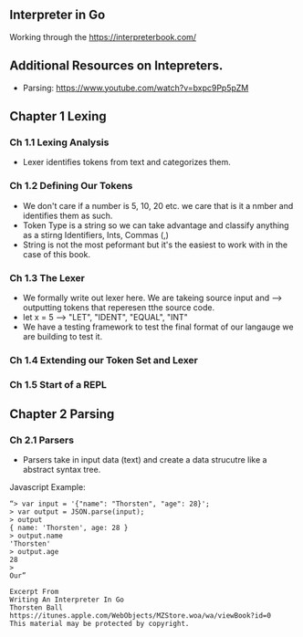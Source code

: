 ## Interpreter in Go

Working through the https://interpreterbook.com/

## Additional Resources on Intepreters. 
- Parsing: https://www.youtube.com/watch?v=bxpc9Pp5pZM


## Chapter 1 Lexing

### Ch 1.1 Lexing Analysis
- Lexer identifies tokens from text and categorizes them.

### Ch 1.2 Defining Our Tokens
- We don't care if a number is 5, 10, 20 etc. we care that is it a nmber and identifies them as such.
- Token Type is a string so we can take advantage and classify anything as a stirng Identifiers, Ints, Commas (,) 
- String is not the most peformant but it's the easiest to work with in the case of this book.

### Ch 1.3 The Lexer
- We formally write out lexer here. We are takeing source input and --> outputting tokens that reperesen tthe source code.
- let x = 5 --> "LET", "IDENT", "EQUAL", "INT"
- We have a testing framework to test the final format of our langauge we are building to test it. 
  

### Ch 1.4 Extending our Token Set and Lexer

### Ch 1.5 Start of a REPL


## Chapter 2 Parsing

### Ch 2.1 Parsers
- Parsers take in input data (text) and create a data strucutre like a abstract syntax tree.

Javascript Example:

```
“> var input = '{"name": "Thorsten", "age": 28}';
> var output = JSON.parse(input);
> output
{ name: 'Thorsten', age: 28 }
> output.name
'Thorsten'
> output.age
28
>
Our”

Excerpt From
Writing An Interpreter In Go
Thorsten Ball
https://itunes.apple.com/WebObjects/MZStore.woa/wa/viewBook?id=0
This material may be protected by copyright.
```
